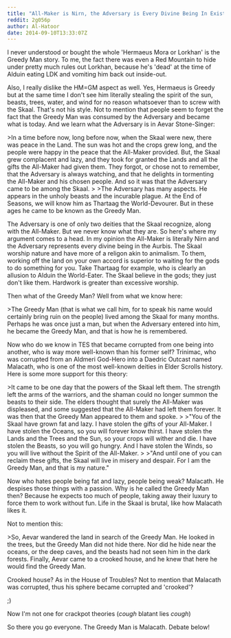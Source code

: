```yaml
---
title: "All-Maker is Nirn, the Adversary is Every Divine Being In Existence, and the Greedy Man is Malacath"
reddit: 2g056p
author: Al-Hatoor
date: 2014-09-10T13:33:07Z
---
```


I never understood or bought the whole 'Hermaeus Mora or Lorkhan' is the Greedy Man story. To me, the fact there was even a Red Mountain to hide under pretty much rules out Lorkhan, because he's 'dead' at the time of Alduin eating LDK and vomiting him back out inside-out.

Also, I really dislike the HM=GM aspect as well. Yes, Hermaeus is Greedy but at the same time I don't see him literally stealing the spirit of the sun, beasts, trees, water, and wind for no reason whatsoever than to screw with the Skaal. That's not his style. Not to mention that people seem to forget the fact that the Greedy Man was consumed by the Adversary and became what is today. And we learn what the Adversary is in Aevar Stone-Singer:

&gt;In a time before now, long before now, when the Skaal were new, there was peace in the Land. The sun was hot and the crops grew long, and the people were happy in the peace that the All-Maker provided. But, the Skaal grew complacent and lazy, and they took for granted the Lands and all the gifts the All-Maker had given them. They forgot, or chose not to remember, that the Adversary is always watching, and that he delights in tormenting the All-Maker and his chosen people. And so it was that the Adversary came to be among the Skaal.
&gt;
&gt;The Adversary has many aspects. He appears in the unholy beasts and the incurable plague. At the End of Seasons, we will know him as Thartaag the World-Devourer. But in these ages he came to be known as the Greedy Man.

The Adversary is one of only two deities that the Skaal recognize, along with the All-Maker. But we never know what they are. So here's where my argument comes to a head. In my opinion the All-Maker is literally Nirn and the Adversary represents every divine being in the Aurbis. The Skaal worship nature and have more of a religon akin to animalism. To them, working off the land on your own accord is superior to waiting for the gods to do something for you. Take Thartaag for example, who is clearly an allusion to Alduin the World-Eater. The Skaal believe in the gods; they just don't like them. Hardwork is greater than excessive worship.

Then what of the Greedy Man? Well from what we know here:

&gt;The Greedy Man (that is what we call him, for to speak his name would certainly bring ruin on the people) lived among the Skaal for many months. Perhaps he was once just a man, but when the Adversary entered into him, he became the Greedy Man, and that is how he is remembered.

Now who do we know in TES that became corrupted from one being into another, who is way more well-known than his former self? Trinimac, who was corrupted from an Aldmeri God-Hero into a Daedric Outcast named Malacath, who is one of the most well-known deities in Elder Scrolls history. Here is some more support for this theory:

&gt;It came to be one day that the powers of the Skaal left them. The strength left the arms of the warriors, and the shaman could no longer summon the beasts to their side. The elders thought that surely the All-Maker was displeased, and some suggested that the All-Maker had left them forever. It was then that the Greedy Man appeared to them and spoke.
&gt;
&gt;"You of the Skaal have grown fat and lazy. I have stolen the gifts of your All-Maker. I have stolen the Oceans, so you will forever know thirst. I have stolen the Lands and the Trees and the Sun, so your crops will wither and die. I have stolen the Beasts, so you will go hungry. And I have stolen the Winds, so you will live without the Spirit of the All-Maker.
&gt;
&gt;"And until one of you can reclaim these gifts, the Skaal will live in misery and despair. For I am the Greedy Man, and that is my nature."

Now who hates people being fat and lazy, people being weak? Malacath. He despises those things with a passion. Why is he called the Greedy Man then? Because he expects too much of people, taking away their luxury to force them to work without fun. Life in the Skaal is brutal, like how Malacath likes it.

Not to mention this:

&gt;So, Aevar wandered the land in search of the Greedy Man. He looked in the trees, but the Greedy Man did not hide there. Nor did he hide near the oceans, or the deep caves, and the beasts had not seen him in the dark forests. Finally, Aevar came to a crooked house, and he knew that here he would find the Greedy Man.

Crooked house? As in the House of Troubles? Not to mention that Malacath was corrupted, thus his sphere became corrupted and 'crooked'?

;)

Now I'm not one for crackpot theories (*cough* blatant lies *cough*)

So there you go everyone. The Greedy Man is Malacath. Debate below!
